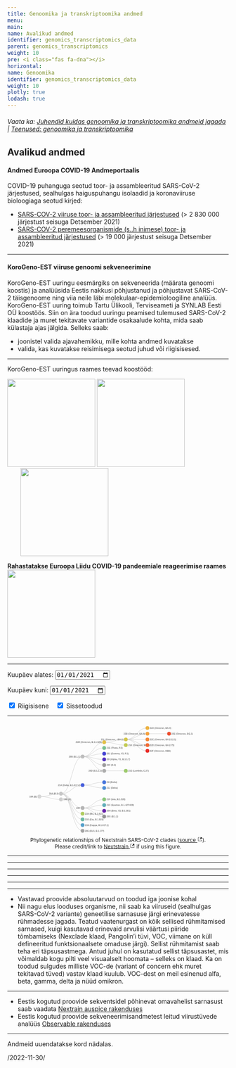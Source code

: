 ```yaml
---
title: Genoomika ja transkriptoomika andmed
menu:
main:
name: Avalikud andmed
identifier: genomics_transcriptomics_data
parent: genomics_transcriptomics
weight: 10
pre: <i class="fas fa-dna"></i>
horizontal:
name: Genoomika
identifier: genomics_transcriptomics_data
weight: 10
plotly: true
lodash: true
---
```


###### Vaata ka: [Juhendid kuidas genoomika ja transkriptoomika andmeid jagada](../guidelines) | [Teenused: genoomika ja transkriptoomika](../services)

## Avalikud andmed

#### Andmed Euroopa COVID-19 Andmeportaalis

COVID-19 puhanguga seotud toor- ja assambleeritud SARS-CoV-2 järjestused, sealhulgas haiguspuhangu isolaadid ja koronaviiruse bioloogiaga seotud kirjed:

* [SARS-COV-2 viiruse toor- ja assambleeritud järjestused](https://www.covid19dataportal.org/sequences?db=embl-covid19) (> 2 830 000 järjestust seisuga Detsember 2021)
* [SARS-COV-2 peremeesorganismide (s..h inimese) toor- ja assambleeritud järjestused](https://www.covid19dataportal.org/host-sequences?db=hostSequences) (> 19 000 järjestust seisuga Detsember 2021)

---

#### KoroGeno-EST viiruse genoomi sekveneerimine

KoroGeno-EST uuringu eesmärgiks on sekveneerida (määrata genoomi koostis) ja analüüsida Eestis nakkusi põhjustanud ja põhjustavat SARS-CoV-2 täisgenoome ning viia neile läbi molekulaar-epidemioloogiline analüüs. KoroGeno-EST uuring toimub Tartu Ülikooli, Terviseameti ja SYNLAB Eesti OÜ koostöös.
Siin on ära toodud uuringu peamised tulemused SARS-CoV-2 klaadide ja muret tekitavate variantide osakaalude kohta, mida saab külastaja ajas jälgida.
Selleks saab:
* joonistel valida ajavahemikku, mille kohta andmed kuvatakse
* valida, kas kuvatakse reisimisega seotud juhud või riigisisesed.

---
KoroGeno-EST uuringus raames teevad koostööd:

<img width="200" src="/img/logos/ut_logo.png">
<img width="200" style="margin-top: -20px;" src="/img/logos/synlab_logo.png">
<img width="200" style="margin-left: 30px;" src="/img/logos/terviseamet_logo.png">

<strong>Rahastatakse Euroopa Liidu COVID-19 pandeemiale reageerimise raames</strong>
<img width="200" src="/img/logos/eu-ee_logo.jpg">

---


<label for="date-from">Kuupäev alates:</label>
<input type="date" id="date-from" name="date-from"
value="2021-01-01">

<label for="date-to">Kuupäev kuni:</label>
<input type="date" id="date-to" name="date-to"
value="2021-01-01">

<input type="checkbox" id="domestic" name="source" value="domestic" checked>
  <label for="domestic"> Riigisisene</label>&nbsp;&nbsp;&nbsp;
<input type="checkbox" id="imported" name="source" value="imported" checked>
  <label for="imported"> Sissetoodud</label><br>

<div id="plotly-plot-experimental"></div>
<hr>
<figure id="clades">
    <picture>
        <svg xmlns="http://www.w3.org/2000/svg" class="d3-component" style="font-family:sans-serif;font-size:1.15rem" viewBox="0 0 1550 950"><g transform="translate(120,0)"><path fill="none" stroke="#ccc" stroke-width="3px" d="M 180 593.75
                  C 90 593.75,
                    90 617.5,
                    0 617.5"></path><path fill="none" stroke="#ccc" stroke-width="3px" d="M 180 641.25
                  C 90 641.25,
                    90 617.5,
                    0 617.5"></path><path fill="none" stroke="#ccc" stroke-width="3px" d="M 360 285
                  C 270 285,
                    270 593.75,
                    180 593.75"></path><path fill="none" stroke="#ccc" stroke-width="3px" d="M 360 522.5
                  C 270 522.5,
                    270 593.75,
                    180 593.75"></path><path fill="none" stroke="#ccc" stroke-width="3px" d="M 360 712.5
                  C 270 712.5,
                    270 593.75,
                    180 593.75"></path><path fill="none" stroke="#ccc" stroke-width="3px" d="M 360 760
                  C 270 760,
                    270 593.75,
                    180 593.75"></path><path fill="none" stroke="#ccc" stroke-width="3px" d="M 360 807.5
                  C 270 807.5,
                    270 593.75,
                    180 593.75"></path><path fill="none" stroke="#ccc" stroke-width="3px" d="M 360 855
                  C 270 855,
                    270 593.75,
                    180 593.75"></path><path fill="none" stroke="#ccc" stroke-width="3px" d="M 360 902.5
                  C 270 902.5,
                    270 593.75,
                    180 593.75"></path><path fill="none" stroke="#ccc" stroke-width="3px" d="M 540 166.25
                  C 450 166.25,
                    450 285,
                    360 285"></path><path fill="none" stroke="#ccc" stroke-width="3px" d="M 540 213.75
                  C 450 213.75,
                    450 285,
                    360 285"></path><path fill="none" stroke="#ccc" stroke-width="3px" d="M 540 261.25
                  C 450 261.25,
                    450 285,
                    360 285"></path><path fill="none" stroke="#ccc" stroke-width="3px" d="M 540 308.75
                  C 450 308.75,
                    450 285,
                    360 285"></path><path fill="none" stroke="#ccc" stroke-width="3px" d="M 540 356.25
                  C 450 356.25,
                    450 285,
                    360 285"></path><path fill="none" stroke="#ccc" stroke-width="3px" d="M 540 403.75
                  C 450 403.75,
                    450 285,
                    360 285"></path><path fill="none" stroke="#ccc" stroke-width="3px" d="M 540 498.75
                  C 450 498.75,
                    450 522.5,
                    360 522.5"></path><path fill="none" stroke="#ccc" stroke-width="3px" d="M 540 546.25
                  C 450 546.25,
                    450 522.5,
                    360 522.5"></path><path fill="none" stroke="#ccc" stroke-width="3px" d="M 540 641.25
                  C 450 641.25,
                    450 712.5,
                    360 712.5"></path><path fill="none" stroke="#ccc" stroke-width="3px" d="M 540 688.75
                  C 450 688.75,
                    450 712.5,
                    360 712.5"></path><path fill="none" stroke="#ccc" stroke-width="3px" d="M 540 736.25
                  C 450 736.25,
                    450 712.5,
                    360 712.5"></path><path fill="none" stroke="#ccc" stroke-width="3px" d="M 540 783.75
                  C 450 783.75,
                    450 712.5,
                    360 712.5"></path><path fill="none" stroke="#ccc" stroke-width="3px" d="M 720 142.5
                  C 630 142.5,
                    630 166.25,
                    540 166.25"></path><path fill="none" stroke="#ccc" stroke-width="3px" d="M 720 190
                  C 630 190,
                    630 166.25,
                    540 166.25"></path><path fill="none" stroke="#ccc" stroke-width="3px" d="M 720 403.75
                  C 630 403.75,
                    630 403.75,
                    540 403.75"></path><path fill="none" stroke="#ccc" stroke-width="3px" d="M 900 47.5
                  C 810 47.5,
                    810 142.5,
                    720 142.5"></path><path fill="none" stroke="#ccc" stroke-width="3px" d="M 900 95
                  C 810 95,
                    810 142.5,
                    720 142.5"></path><path fill="none" stroke="#ccc" stroke-width="3px" d="M 900 142.5
                  C 810 142.5,
                    810 142.5,
                    720 142.5"></path><path fill="none" stroke="#ccc" stroke-width="3px" d="M 900 190
                  C 810 190,
                    810 142.5,
                    720 142.5"></path><path fill="none" stroke="#ccc" stroke-width="3px" d="M 900 237.5
                  C 810 237.5,
                    810 142.5,
                    720 142.5"></path><path fill="none" stroke="#ccc" stroke-width="3px" d="M 1080 95
                  C 990 95,
                    990 95,
                    900 95"></path><g class="node" transform="translate(0,617.5)"><circle class="node" r="15" style="fill: rgb(215, 215, 215); stroke: rgb(186, 186, 186);"></circle><text dy=".35em" x="-20" text-anchor="end" fill="#777" font-weight="700">19A (B)</text></g><g class="node" transform="translate(180,593.75)"><circle class="node" r="15" style="fill: rgb(198, 198, 198); stroke: rgb(171, 171, 171);"></circle><text dy=".35em" x="-20" text-anchor="end" fill="#777" font-weight="700">20A (B.1)</text></g><g class="node" transform="translate(180,641.25)"><circle class="node" r="15" style="fill: rgb(206, 206, 206); stroke: rgb(179, 179, 179);"></circle><text dy=".35em" x="20" text-anchor="start" fill="#777" font-weight="700">19B (A)</text></g><g class="node" transform="translate(360,285)"><circle class="node" r="15" style="fill: rgb(189, 189, 189); stroke: rgb(164, 164, 164);"></circle><text dy=".35em" x="-20" text-anchor="end" fill="#777" font-weight="700">20B (B.1.1)</text></g><g class="node" transform="translate(360,522.5)"><circle class="node" r="15" style="fill: rgb(68, 92, 221); stroke: rgb(59, 80, 192);"></circle><text dy=".35em" x="-20" text-anchor="end" fill="#777" font-weight="700">21A (Delta, B.1.617.2)</text></g><g class="node" transform="translate(360,712.5)"><circle class="node" r="15" style="fill: rgb(180, 180, 180); stroke: rgb(156, 156, 156);"></circle><text dy=".35em" x="-20" text-anchor="end" fill="#777" font-weight="700">20C</text></g><g class="node" transform="translate(360,760)"><circle class="node" r="15" style="fill: rgb(175, 204, 93); stroke: rgb(152, 177, 81);"></circle><text dy=".35em" x="20" text-anchor="start" fill="#777" font-weight="700">21H (Mu, B.1.621)</text></g><g class="node" transform="translate(360,807.5)"><circle class="node" r="15" style="fill: rgb(107, 185, 164); stroke: rgb(93, 160, 142);"></circle><text dy=".35em" x="20" text-anchor="start" fill="#777" font-weight="700">21D (Eta, B.1.525)</text></g><g class="node" transform="translate(360,855)"><circle class="node" r="15" style="fill: rgb(84, 160, 203); stroke: rgb(73, 139, 176);"></circle><text dy=".35em" x="20" text-anchor="start" fill="#777" font-weight="700">21B (Kappa, B.1.617.1)</text></g><g class="node" transform="translate(360,902.5)"><circle class="node" r="15" style="fill: rgb(163, 163, 163); stroke: rgb(142, 142, 142);"></circle><text dy=".35em" x="20" text-anchor="start" fill="#777" font-weight="700">20E (EU1, B.1.177)</text></g><g class="node" transform="translate(540,166.25)"><circle class="node" r="15" style="fill: rgb(227, 191, 68); stroke: rgb(196, 166, 59);"></circle><text dy=".35em" x="-20" text-anchor="end" fill="#777" font-weight="700">21M (Omicron, B.1.1.529)</text></g><g class="node" transform="translate(540,213.75)"><circle class="node" r="15" style="fill: rgb(121, 193, 144); stroke: rgb(105, 168, 125);"></circle><text dy=".35em" x="20" text-anchor="start" fill="#777" font-weight="700">21E (Theta, P.3)</text></g><g class="node" transform="translate(540,261.25)"><circle class="node" r="15" style="fill: rgb(69, 66, 212); stroke: rgb(60, 57, 183);"></circle><text dy=".35em" x="20" text-anchor="start" fill="#777" font-weight="700">20J (Gamma, V3, P.1)</text></g><g class="node" transform="translate(540,308.75)"><circle class="node" r="15" style="fill: rgb(79, 43, 192); stroke: rgb(69, 37, 167);"></circle><text dy=".35em" x="20" text-anchor="start" fill="#777" font-weight="700">20I (Alpha, V1, B.1.1.7)</text></g><g class="node" transform="translate(540,356.25)"><circle class="node" r="15" style="fill: rgb(155, 155, 155); stroke: rgb(134, 134, 134);"></circle><text dy=".35em" x="20" text-anchor="start" fill="#777" font-weight="700">20F (D.2)</text></g><g class="node" transform="translate(540,403.75)"><circle class="node" r="15" style="fill: rgb(172, 172, 172); stroke: rgb(149, 149, 149);"></circle><text dy=".35em" x="-20" text-anchor="end" fill="#777" font-weight="700">20D (B.1.1.1)</text></g><g class="node" transform="translate(540,498.75)"><circle class="node" r="15" style="fill: rgb(70, 117, 221); stroke: rgb(61, 101, 192);"></circle><text dy=".35em" x="20" text-anchor="start" fill="#777" font-weight="700">21I (Delta)</text></g><g class="node" transform="translate(540,546.25)"><circle class="node" r="15" style="fill: rgb(75, 141, 215); stroke: rgb(65, 122, 186);"></circle><text dy=".35em" x="20" text-anchor="start" fill="#777" font-weight="700">21J (Delta)</text></g><g class="node" transform="translate(540,641.25)"><circle class="node" r="15" style="fill: rgb(137, 199, 124); stroke: rgb(119, 172, 107);"></circle><text dy=".35em" x="20" text-anchor="start" fill="#777" font-weight="700">21F (Iota, B.1.526)</text></g><g class="node" transform="translate(540,688.75)"><circle class="node" r="15" style="fill: rgb(95, 174, 185); stroke: rgb(82, 151, 160);"></circle><text dy=".35em" x="20" text-anchor="start" fill="#777" font-weight="700">21C (Epsilon, B.1.427/429)</text></g><g class="node" transform="translate(540,736.25)"><circle class="node" r="15" style="fill: rgb(101, 31, 169); stroke: rgb(88, 27, 146);"></circle><text dy=".35em" x="20" text-anchor="start" fill="#777" font-weight="700">20H (Beta, V2, B.1.351)</text></g><g class="node" transform="translate(540,783.75)"><circle class="node" r="15" style="fill: rgb(146, 146, 146); stroke: rgb(127, 127, 127);"></circle><text dy=".35em" x="20" text-anchor="start" fill="#777" font-weight="700">20G (B.1.2)</text></g><g class="node" transform="translate(720,142.5)"><circle class="node" r="15" style="fill: rgb(212, 199, 74); stroke: rgb(183, 172, 64);"></circle><text dy=".35em" x="-20" text-anchor="end" fill="#777" font-weight="700">21L (Omicron, ~BA.2)</text></g><g class="node" transform="translate(720,190)"><circle class="node" r="15" style="fill: rgb(194, 203, 82); stroke: rgb(169, 176, 71);"></circle><text dy=".35em" x="20" text-anchor="start" fill="#777" font-weight="700">21K (Omicron, BA.1)</text></g><g class="node" transform="translate(720,403.75)"><circle class="node" r="15" style="fill: rgb(156, 202, 107); stroke: rgb(135, 175, 93);"></circle><text dy=".35em" x="20" text-anchor="start" fill="#777" font-weight="700">21G (Lambda, C.37)</text></g><g class="node" transform="translate(900,47.5)"><circle class="node" r="15" style="fill: rgb(238, 178, 63); stroke: rgb(207, 155, 55);"></circle><text dy=".35em" x="20" text-anchor="start" fill="#777" font-weight="700">22A (Omicron, BA.4)</text></g><g class="node" transform="translate(900,95)"><circle class="node" r="15" style="fill: rgb(246, 161, 60); stroke: rgb(213, 140, 52);"></circle><text dy=".35em" x="-20" text-anchor="end" fill="#777" font-weight="700">22B (Omicron, BA.5)</text></g><g class="node" transform="translate(900,142.5)"><circle class="node" r="15" style="fill: rgb(247, 136, 55); stroke: rgb(214, 118, 47);"></circle><text dy=".35em" x="20" text-anchor="start" fill="#777" font-weight="700">22C (Omicron, BA.2.12.1)</text></g><g class="node" transform="translate(900,190)"><circle class="node" r="15" style="fill: rgb(245, 107, 49); stroke: rgb(212, 93, 43);"></circle><text dy=".35em" x="20" text-anchor="start" fill="#777" font-weight="700">22D (Omicron, BA.2.75)</text></g><g class="node" transform="translate(900,237.5)"><circle class="node" r="15" style="fill: rgb(235, 43, 38); stroke: rgb(204, 37, 33);"></circle><text dy=".35em" x="20" text-anchor="start" fill="#777" font-weight="700">22F (Omicron, XBB)</text></g><g class="node" transform="translate(1080,95)"><circle class="node" r="15" style="fill: rgb(239, 75, 43); stroke: rgb(208, 65, 37);"></circle><text dy=".35em" x="20" text-anchor="start" fill="#777" font-weight="700">22E (Omicron, BQ.1)</text></g></g></svg>
    </picture>
    <figcaption style="text-align: center">
        <small>
            <span>Phylogenetic relationships of Nextstrain SARS-CoV-2 clades (</span><a target="_blank" rel="noopener noreferrer" href="https://github.com/nextstrain/ncov-clades-schema"><span>source</span> <span><svg stroke="currentColor" fill="currentColor" stroke-width="0" viewBox="0 0 12 16" height="1em" width="1em" xmlns="http://www.w3.org/2000/svg"><path fill-rule="evenodd" d="M11 10h1v3c0 .55-.45 1-1 1H1c-.55 0-1-.45-1-1V3c0-.55.45-1 1-1h3v1H1v10h10v-3zM6 2l2.25 2.25L5 7.5 6.5 9l3.25-3.25L12 8V2H6z"></path></svg></span></a><span>). Please credit/link to </span><a target="_blank" rel="noopener noreferrer" href="https://nextstrain.org"><span>Nextstrain</span> <span><svg stroke="currentColor" fill="currentColor" stroke-width="0" viewBox="0 0 12 16" height="1em" width="1em" xmlns="http://www.w3.org/2000/svg"><path fill-rule="evenodd" d="M11 10h1v3c0 .55-.45 1-1 1H1c-.55 0-1-.45-1-1V3c0-.55.45-1 1-1h3v1H1v10h10v-3zM6 2l2.25 2.25L5 7.5 6.5 9l3.25-3.25L12 8V2H6z"></path></svg></span></a><span> if using this figure.</span></small>
    </figcaption>
</figure>
<hr>
<div id="plotly-plot-clade"></div>
<hr>
<div id="plotly-plot-pos"></div>
<hr>
<div id="plotly-plot-county"></div>
<hr>
<div id="plotly-plot-region"></div>
<hr>
<div id="plotly-plot-age"></div>
<hr>
<div id="plotly-plot-gender"></div>

<script src="/plotly-plot.js?updated=2022-11-30"></script>

* Vastavad proovide absoluutarvud on toodud iga joonise kohal
* Nii nagu elus looduses organisme, nii saab ka viiruseid (sealhulgas SARS-CoV-2 variante) geneetilise sarnasuse järgi erinevatesse rühmadesse jagada. Teatud vaatenurgast on kõik sellised rühmitamised sarnased, kuigi kasutavad erinevaid arvulisi väärtusi piiride tõmbamiseks (Nexclade klaad, Pangolin’i tüvi, VOC, viimane on küll defineeritud funktsionaalsete omaduse järgi). Sellist rühmitamist saab teha eri täpsusastmega. Antud juhul on kasutatud sellist täpsusastet, mis võimaldab kogu pilti veel visuaalselt hoomata – selleks on klaad. Ka on toodud sulgudes milliste VOC-de (variant of concern ehk muret tekitavad tüved) vastav klaad kuulub. VOC-dest on meil esinenud alfa, beta, gamma, delta ja nüüd omikron.

---

* Eestis kogutud proovide sekventsidel põhinevat omavahelist sarnasust saab vaadata [Nextrain auspice rakenduses](https://auspice.biit.cs.ut.ee/ncov/est)
* Eestis kogutud proovide sekveneerimisandmetest leitud viirustüvede analüüs [Observable rakenduses](https://covid19dataportal.ee/observable)

---

Andmeid uuendatakse kord nädalas.

/2022-11-30/
